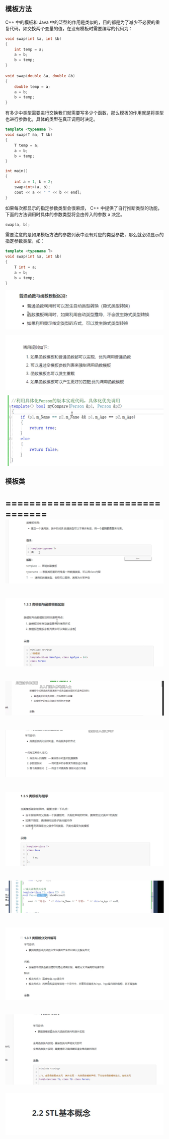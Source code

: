
## 模板方法

C++ 中的模板和 Java 中的泛型的作用是类似的，目的都是为了减少不必要的重复代码，如交换两个变量的值，在没有模板时需要编写的代码为：

```c++
void swap(int &a, int &b)
{
    int temp = a;
    a = b;
    b = temp;
}

void swap(double &a, double &b)
{
    double temp = a;
    a = b;
    b = temp;
}
```

有多少中类型需要进行交换我们就需要写多少个函数，那么模板的作用就是将类型也进行参数化，具体的类型在真正调用时决定。

```c++
template <typename T>
void swap(T &a, T &b)
{
    T temp = a;
    a = b;
    b = temp;
}
```

```c++
int main()
{
    int a = 1, b = 2;
    swap<int>(a, b);
    cout << a << " " << b << endl;
}
```

如果每次都显示的指定参数类型会很麻烦， C++ 中提供了自行推断类型的功能，下面的方法调用时具体的参数类型将会由传入的参数 a 决定。

```c++
swap(a, b);
```

需要注意的是如果模板方法的参数列表中没有对应的类型参数，那么就必须显示的指定参数类型，如：

```c++
template <typename T>
void swap(int &a, int &b)
{
    T int = a;
    a = b;
    b = temp;
}

```

![](附件/模板_image_1.png)

![](附件/模板_image_2.png)

![](附件/模板_image_3.png)


## 模板类

=================================
![模板_image_4.png](附件/模板_image_4.png)
=================================
![模板_image_5.png](附件/模板_image_5.png)
=================================
![模板_image_6.png](附件/模板_image_6.png)
=================================
![模板_image_7.png](附件/模板_image_7.png)
=================================
![模板_image_8.png](附件/模板_image_8.png)
=================================
![模板_image_9.png](附件/模板_image_9.png)
=================================
![模板_image_10.png](附件/模板_image_10.png)
=================================
![模板_image_11.png](附件/模板_image_11.png)
=================================
![模板_image_12.png](附件/模板_image_12.png)
